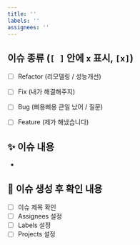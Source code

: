 ```yaml
---
title: ''
labels: ''
assignees: ''
---
```


## 이슈 종류 (`[ ]` 안에 `x` 표시, `[x]`)
- [ ] Refactor (리모델링 / 성능개선)
- [ ] Fix (내가 해결해주지)
- [ ] Bug (삐용삐용 큰일 났어 / 질문)
- [ ] Feature (제가 해냈습니다)
  

## ✨ 이슈 내용
- 

## 🎯 이슈 생성 후 확인 내용
- [ ] 이슈 제목 확인
- [ ] Assignees 설정
- [ ] Labels 설정
- [ ] Projects 설정
